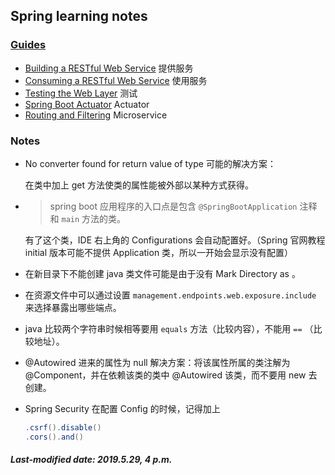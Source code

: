 ## Spring learning notes

### [Guides](<https://spring.io/guides>) 

+ [Building a RESTful Web Service](<https://spring.io/guides/gs/rest-service/>) 提供服务
+ [Consuming a RESTful Web Service](<https://spring.io/guides/gs/consuming-rest/>) 使用服务
+ [Testing the Web Layer](<https://spring.io/guides/gs/testing-web/>) 测试
+ [Spring Boot Actuator](<https://spring.io/guides/gs/actuator-service/>) Actuator
+ [Routing and Filtering](<https://spring.io/guides/gs/routing-and-filtering/>) Microservice

### Notes

+ No converter found for return value of type 可能的解决方案：

  在类中加上 get 方法使类的属性能被外部以某种方式获得。

+ > spring boot 应用程序的入口点是包含 `@SpringBootApplication` 注释和 `main` 方法的类。

  有了这个类，IDE 右上角的 Configurations 会自动配置好。（Spring 官网教程 initial 版本可能不提供 Application 类，所以一开始会显示没有配置）

+ 在新目录下不能创建 java 类文件可能是由于没有 Mark Directory as 。

+ 在资源文件中可以通过设置 `management.endpoints.web.exposure.include` 来选择暴露出哪些端点。

+ java 比较两个字符串时候相等要用 `equals` 方法（比较内容），不能用 `==` （比较地址）。

+ @Autowired 进来的属性为 null 解决方案：将该属性所属的类注解为 @Component，并在依赖该类的类中 @Autowired 该类，而不要用 new 去创建。

+ Spring Security 在配置 Config 的时候，记得加上

  ```java
  .csrf().disable()
  .cors().and()
  ```

##### Last-modified date: 2019.5.29, 4 p.m. 

